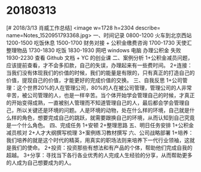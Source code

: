 # 20180313

[# 2018/3/13 肖威工作总结]
<image w=1728 h=2304 describe= name=Notes_1520951793368.jpg>
一、时间记录
0800-1200 火车到北京西站
1200-1500 吃饭休息
1500-1700 财务对接 + 公积金缴费咨询
1700-1730 天使汇整理物品
1730-1830 吃饭
1830-1930 网吧 windows 电脑 办理公积金 失败
1930-2230 查看 Github 文档 + YC 的创业课
二、案例分析
1+公积金减员问题，应该提前查看，才不会多扣款，自己的失误，办理起来有一些费时间。
2+连接：当我们没有体现我们的价值的时候，我们的能量是有限的，只有真正的打造自己的价值，提现自己的价值，才能更好的完成价值的交换。
三、自我反思
1+公司管理：这个世界20%的人在管理公司，80%的人在被公司管理，管理公司的人非常辛苦，被公司管理的人，也是一样辛苦。当个体开始学会管理自己的时候，才真正的开始变得成熟，一直被别人管理而不知道管理自己的人，最后都会学会管理自己，所以关键还是环境的问题。人是环境的动物，处在什么样的环境，自己就是什么样的角色，想要完成自己的跳跃，就需要跟换自己的环境，从而认知到自己究竟是一个什么角色。
四、完成任务
1+安顿
2+整理思路
五、明日任务安排
1+公积金减员核对
2+人才大纲撰写梳理
3+案例练习教材撰写
六、公司战略部署
1+培养：我们培养的就是这个时代的精英，用真实的职场法则来培养下一代行业领袖，这就是我们的使命。
2+投资：投资那些有想法和有产品的个体，帮助他们完成自我的超越。
3+分享：寻找当下各行各业优秀的人完成人生经验的分享，从而帮助更多的人成为自己想要成为的人。
